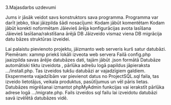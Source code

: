 3.Majasdarbs uzdevumi 

Jums ir jāsāk veidot savs konstruktors sava programma. Programma var darīt jebko, tikai jāizpilda šādi nosacījumi:
Kodam jābūt komentētam
Kodam jābūt korekti noformētam
Jāievieš ārēja konfigurācijas avota lasīšana
Jāievieš lasīšana/rakstīšana ārējā DB
Jāizveido vismaz viena DB migrācija datu bāzes struktūras izveidei.

Lai palaistu pievienoto projektu, jāizmanto web serveris kurš satur datubāzi. Piemēram: xammp priekš lokāli izveota web servera 
Failā config.php jaaizpilda savas ārējie datubāzes dati, tajām jābūt .json formātā 
Datubāze automātiski tiktu izveidota , pārlūka adrešu logā papildus jāpieraksta .../install.php. Tas izveidos tukšu datubāzi ar vajadzīgiem galdiem.
Ekspermenta vajadzībām var pievienot datus no ProjectSQL.sql faila, tas izveido lietotājus, veikala produktus, pasūtījumus un vēl pāris lietas.
Datubāzes migrēšanai izmantot phpMyAdmin funkcijas vai ierakstīt pārlūka adrese logā .../migrate.php. Fails izveidos sql failu lai izveidotu datubāzi savā izvēlētā datubāzes vidē.